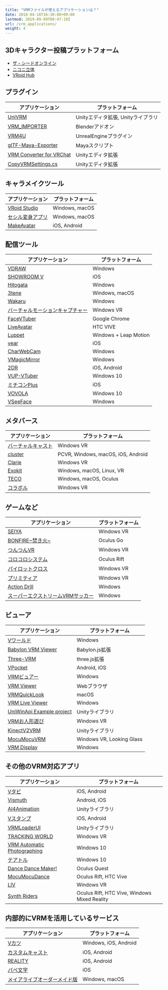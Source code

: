 ```yaml
---
title: "VRMファイルが使えるアプリケーションは？"
date: 2018-04-16T16:30:00+09:00
lastmod: 2019-09-09T09:47:19Z	
url: /vrm_applications/
weight: 4
---
```


##  3Dキャラクター投稿プラットフォーム

* [ザ・シードオンライン](https://seed.online/)
* [ニコニ立体](https://3d.nicovideo.jp/)
* [VRoid Hub](https://hub.vroid.com/)

##  プラグイン

| アプリケーション | プラットフォーム |
|------------------|------------------|
| [UniVRM](https://github.com/vrm-c/UniVRM) | Unityエディタ拡張, Unityライブラリ |
| [VRM_IMPORTER](https://github.com/saturday06/VRM_IMPORTER_for_Blender2_8) | Blenderアドオン |
| [VRM4U](https://github.com/ruyo/VRM4U) | UnrealEngineプラグイン |
| [glTF-Maya-Exporter](https://github.com/kashikacojp/glTF-Maya-Exporter) | Mayaスクリプト |
| [VRM Converter for VRChat](https://pokemori.booth.pm/items/1025226) | Unityエディタ拡張 |
| [CopyVRMSettings.cs](https://pokemori.booth.pm/items/1788660) | Unityエディタ拡張 |

##  キャラメイクツール

| アプリケーション | プラットフォーム |
|------------------|------------------|
| [VRoid Studio](https://vroid.com/studio/) | Windows, macOS |
| [セシル変身アプリ](https://fantia.jp/fanclubs/10552) | Windows, macOS |
| [MakeAvatar](https://gugenka.jp/digital/make_avatar.php) | iOS, Android |

##  配信ツール

| アプリケーション | プラットフォーム |
|------------------|------------------|
| [VDRAW](https://sites.google.com/view/vdraw/) | Windows |
| [SHOWROOM V](https://campaign.showroom-live.com/showroom-v/) | iOS |
| [Hitogata](https://sites.google.com/site/vhitogata/) | Windows |
| [3tene](https://3tene.com/) | Windows, macOS |
| [Wakaru](https://store.steampowered.com/app/870820/Wakaru_ver_beta/) | Windows |
| [バーチャルモーションキャプチャー](https://sh-akira.github.io/VirtualMotionCapture/) | Windows VR |
| [FaceVTuber](https://facevtuber.com/) | Google Chrome |
| [LiveAvatar](https://github.com/m2wasabi/LiveAvatar) | HTC VIVE |
| [Luppet](https://luppet.appspot.com/) | Windows + Leap Motion |
| [vear](https://apps.apple.com/jp/app/vear/id1490697369) | iOS |
| [CharWebCam](https://github.com/xelloss120/CharWebCam) | Windows |
| [VMagicMirror](https://malaybaku.github.io/VMagicMirror/) | Windows |
| [2DR](https://2dr.info/) | iOS, Android |
| [VUP-VTuber](https://store.steampowered.com/app/1207050/VUPVTuber_Maker_Animation_MMDLive2D__facial_capture/) | Windows 10 |
| [ミチコンPlus](https://www.next-system.com/michicon) | iOS |
| [VOVOLA](https://vovola.wixsite.com/website) | Windows 10 |
| [VSeeFace](https://www.vseeface.icu/) | Windows |

##  メタバース

| アプリケーション | プラットフォーム |
|------------------|------------------|
| [バーチャルキャスト](https://virtualcast.jp/) | Windows VR |
| [cluster](https://cluster.mu/) | PCVR, Windows, macOS, iOS, Android |
| [Clarie](https://biscrat.booth.pm/items/1193414) | Windows VR |
| [Exokit](https://github.com/exokitxr/avatars) | Windows, macOS, Linux, VR |
| [TECO](https://teco-vr.com/) | Windows, macOS, Oculus |
| [コラボル](https://brother-pv.booth.pm/items/2016717) | Windows VR |

##  ゲームなど

| アプリケーション | プラットフォーム |
|------------------|------------------|
| [SEIYA](https://wandv.jp/seiya/) | Windows VR |
| [BONFIRE~焚き火~](https://orenodinner.booth.pm/items/952450) | Oculus Go |
| [つんつんVR](https://store.steampowered.com/app/867090/VR__TSUNTSUN_VR/) | Windows VR |
| [コロコロシステム](https://www.mediaplex.co.jp/korokoro/) | Oculus Rift |
| [パイロットクロス](https://n-mattun.booth.pm/) | Windows VR |
| [プリミティア](https://ootamato.itch.io/primitier) | Windows VR |
| [Action Drill](https://lasmi.booth.pm/items/1615146) | Windows |
| [スーパーエクストリームVRMサッカー](https://unityroom.com/games/hyperdimension-virtual-super-extreme-vrm-soccer) | Windows |

##  ビューア

| アプリケーション | プラットフォーム |
|------------------|------------------|
| [Vワールド](https://naby.booth.pm/items/990663) | Windows |
| [Babylon VRM Viewer](https://github.com/virtual-cast/babylon-vrm-loader/) | Babylon.js拡張 |
| [Three-VRM](https://github.com/pixiv/three-vrm/) | three.js拡張 |
| [VPocket](https://booooooh.booth.pm/items/1033823) | Android, iOS |
| [VRMビュアー](https://w.atwiki.jp/beamman/) | Windows |
| [VRM Viewer](https://vrm-viewer.yukimochi.io/) | Webブラウザ |
| [VRMQuickLook](https://github.com/magicien/VRMQuickLook) | macOS |
| [VRM Live Viewer](http://fantom1x.blog130.fc2.com/blog-entry-309.html) | Windows |
| [UniWinApi Example project](https://github.com/kirurobo/UniWinApi) | Unityライブラリ |
| [VRMお人形遊び](https://120byte.booth.pm/items/1099618) | Windows VR |
| [KinectV2VRM](https://github.com/m2wasabi/KinectV2VRM) | Unityライブラリ |
| [MocuMocuVRM](http://www.vrai.jp/vr_mocuvrm.html) | Windows VR, Looking Glass |
| [VRM Display](https://akarimichi.github.io/vrm-display-releases/) | Windows |

##  その他のVRM対応アプリ

| アプリケーション | プラットフォーム |
|------------------|------------------|
| [Vタビ](https://app.famitsu.com/gametitle/8356/) | iOS, Android |
| [Vismuth](https://vismuth.com/) | Android, iOS |
| [AI4Animation](https://github.com/t-takasaka/AI4Animation/tree/master/AI4Animation/Assets/Demo/ARKit) | Unityライブラリ |
| [Vスタンプ](https://bnut.jp/vstamp) | iOS, Android |
| [VRMLoaderUI](https://github.com/m2wasabi/VRMLoaderUI) | Unityライブラリ |
| [TRACKING WORLD](http://deatrathias.net/TW/) | Windows VR |
| [VRM Automatic Photographing](https://matsuvr.booth.pm/items/2223918) | Windows 10 |
| [テアトル](https://teator.jp/) | Windows 10 |
| [Dance Dance Maker!](https://novia.itch.io/dance-dance-maker) | Oculus Quest |
| [MocuMocuDance](http://www.vrai.jp/vr_mocu.html) | Oculus Rift, HTC Vive |
| [LIV](https://liv.tv/) | Windows VR |
| [Synth Riders](https://store.steampowered.com/app/885000/Synth_Riders/) | Oculus Rift, HTC Vive, Windows Mixed Reality |

##  内部的にVRMを活用しているサービス

| アプリケーション | プラットフォーム |
|------------------|------------------|
| [Vカツ](http://vkatsu.jp/) | Windows, iOS, Android |
| [カスタムキャスト](https://customcast.jp/) | iOS, Android |
| [REALITY](https://reality.wrightflyer.net/) | iOS, Android |
| [パペ文字](https://www.puppemoji.com/) | iOS |
| [メイアライブオーダーメイド版](https://materializer.co/lab/mayalive) | Windows, macOS |
